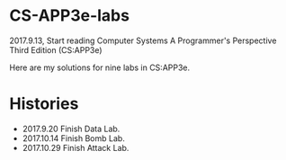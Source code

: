 # CS-APP3e-labs

2017.9.13, Start reading Computer Systems A Programmer's Perspective Third Edition (CS:APP3e)

Here are my solutions for nine labs in CS:APP3e.

# Histories

* 2017.9.20 Finish Data Lab.
* 2017.10.14 Finish Bomb Lab.
* 2017.10.29 Finish Attack Lab.